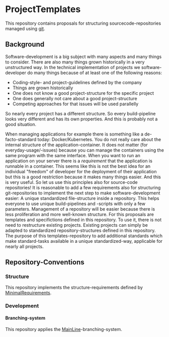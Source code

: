 # ProjectTemplates

This repository contains proposals for structuring sourcecode-repositories managed using [git](https://git-scm.com/).

## Background

Software-development is a big subject with many aspects and many things to consider.
There are also many things grown historically in a very unstructured way.
In the technical implementation of projects we software-developer do many things because of at least one of the following reasons:

- Coding-style- and project-guidelines defined by the company
- Things are grown historically
- One does not know a good project-structure for the specific project
- One does generally not care about a good project-structure
- Competing approaches for that issues will be used parallelly

So nearly every project has a different structure.
So every build-pipeline looks very different and has its own properties.
And this is probably not a good situation.

When managing applications for example there is something like a de-facto-standard today:
Docker/Kubernetes.
You do not really care about the internal structure of the application-container.
It does not matter (for everyday-usage/-issues) because you can manage the containers using the same program with the same interface.
When you want to run an application on your server there is a _requirement_ that the application is runnable in a container.
This seems like this is not the best idea for an individual "freedom" of developer for the deployment of their application but this is a good restriction because it makes many things easier.
And this is very useful.
So let us use this principles also for source-code repositories!
It is reasonable to add a few requirements also for structuring git-repositories to implement the next step to make software-development easier:
A unique standardized file-structure inside a repository.
This helps everyone to use unique build-pipelines and -scripts with only a few parameters.
Management of a repository will be easier because there is less proliferation and more well-known structure.
For this proposals are templates and specifictions defined in this repository.
To use it, there is not need to restructure existing projects.
Existing projects can simply be adapted to standardized repository-structures defined in this repository.
The purpose of this templates-repository to add additional standards which make standard-tasks available in a unique standardized-way, applicable for nearly all projects.

## Repository-Conventions

### Structure

This repository implements the structure-requirements defined by [MinimalRequirements](./Templates/Conventions/RepositoryStructure/MinimalRequirements/MinimalRequirements.md).

### Development

#### Branching-system

This repository applies the [MainLine](./Templates/Conventions/BranchingSystem/MainLine.md)-branching-system.
